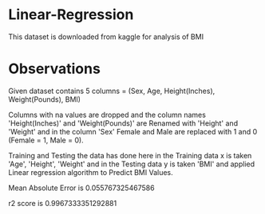 # Linear-Regression
This dataset is downloaded from kaggle for analysis of BMI
# Observations
Given dataset contains 5 columns = (Sex, Age, Height(Inches), Weight(Pounds), BMI)

Columns with na values are dropped and the column names 'Height(Inches)' and 'Weight(Pounds)' are Renamed with 'Height' and 'Weight' and in the column 'Sex' Female and Male are replaced with 1 and 0
(Female = 1, Male = 0).

Training and Testing the data has done here in the Training data x is taken 'Age', 'Height', 'Weight' and in the Testing data y is taken 'BMI' and applied Linear regression algorithm to Predict BMI Values.

Mean Absolute Error is 0.055767325467586

r2 score is 0.9967333351292881
